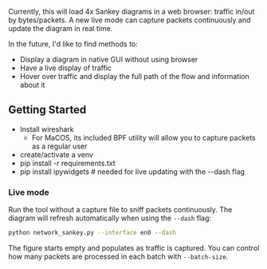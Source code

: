 Currently, this will load 4x Sankey diagrams in a web browser: traffic in/out by bytes/packets. A new live mode can capture packets continuously and update the diagram in real time.

In the future, I'd like to find methods to:
- Display a diagram in native GUI without using browser
- Have a live display of traffic
- Hover over traffic and display the full path of the flow and information about it

## Getting Started
- Install wireshark
  - For MaCOS, its included BPF utility will allow you to capture packets as a regular user
- create/activate a venv
- pip install -r requirements.txt
- pip install ipywidgets  # needed for live updating with the --dash flag

### Live mode

Run the tool without a capture file to sniff packets continuously. The diagram will refresh automatically when using the `--dash` flag:

```bash
python network_sankey.py --interface en0 --dash
```

The figure starts empty and populates as traffic is captured. You can control how many packets are processed in each batch with `--batch-size`.

